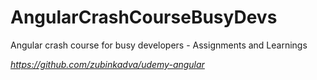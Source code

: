 # AngularCrashCourseBusyDevs
Angular crash course for busy developers - Assignments and Learnings


*https://github.com/zubinkadva/udemy-angular*